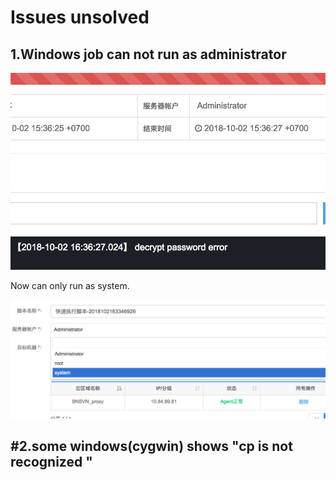 # Issues unsolved

## 1.Windows job can not run as administrator

![](../../.gitbook/assets/image-1.png)

Now can only run as system.



![](../../.gitbook/assets/image.png)

##  \#2.some  windows\(cygwin\) shows "cp is not recognized " 

```text

```

